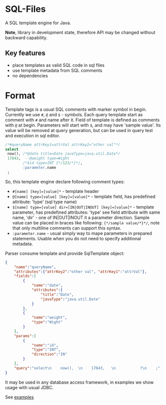 # SQL-Files

A SQL template engine for Java. 

**Note**, library in development state, therefore API may be changed without backward capability.  

## Key features

* place templates as valid SQL code in sql files
* use template metadata from SQL comments
* no dependencies

# Format

Template tags is a usual SQL comments with marker symbol in begin. Currently we use `#`, `@` and `$` - symbols.
Each query template start as comment with `#` and name after it. 
Field of template is defined as comments with `@` at begin. Parameters will start with `$`, and may have 'sample value'. 
Its value will be removed at query generation, but can be used in query test and execution in sql editor.      

```sql
/*#queryName attrKey1=attrVal attrKey2="other val"*/
select
 now(), /*@date title=Date javaType=java.util.Date*/ 
 17843,  --@weight type=Wight
        /*$id type=INT {*/123/*}*/,
        :parameter.name 
 ;
```

So, this template engine declare following comment types:

* `#[name] [key]=[value]*` - template header
* `@[name] type=[value] [key]=[value]*` - template field, has predefined attribute: 'type' (sql type name)
* `$[name] type=[value] dir=[IN|OUT|INOUT] [key]=[value]*` - template parameter, has predefined 
attributes: 'type' see field attribute with same name, 'dir' - one of IN|OUT|INOUT it a parameter direction. 
Sample value can be placed in braces like following: `{*/sample value/*}*/`, note that only multiline comments can
 support this syntax.   
* `:parameter.name` - usual simply way to mape parameters in prepared statements. 
Usable when you do not need to specify additional metadata.

Parser consume template and provide SqlTemplate object:

```json
{
    "name":"queryName",
    "attributes":{"attrKey2":"other val", "attrKey1":"attrVal"}, 
    "fields":[
        {
            "name":"date", 
            "attributes":{
                "title":"Date", 
                "javaType":"java.util.Date"
            }
        }, 
        {
            "name":"weight", 
            "type":"Wight"
        }
    ], 
    "params":[
        {
            "name":"id", 
            "type":"INT", 
            "direction":"IN"
        }
    ],
    "query":"select\n    now(),  \n    17843,   \n           ?\n    ;"
}
``` 

It may be used in any database access framework, in examples we show usage with usual JDBC.

See [examples](doc/examples.md)